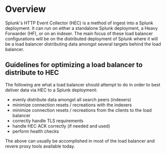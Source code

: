 # Overview

Splunk's HTTP Event Collector (HEC) is a method of ingest into a Splunk deployment. It can run on either a standalone Splunk deployment, a Heavy Forwarder (HF), or on an indexer. The main focus of these load balancer configurations will be on the distributed deployment of Splunk where it will be a load balancer distributing data amongst several targets behind the load balancer.

## Guidelines for optimizing a load balancer to distribute to HEC

The following are what a load balancer should attempt to do in order to best deliver data via HEC to a Splunk deployment:

- evenly distribute data amongst all search peers (indexers)
- minimize connection resets / recreations with the indexers
- minimize connection resets / recreations from the clients to the load balancer
- correctly handle TLS requirements
- handle HEC ACK correctly (if needed and used)
- perform health checks

The above can usually be accomplished in most of the load balancer and revere proxy tools available today.